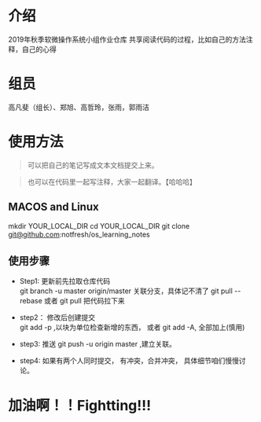 # 介绍
2019年秋季软微操作系统小组作业仓库
共享阅读代码的过程，比如自己的方法注释，自己的心得  



# 组员
高凡斐（组长）、郑旭、高哲玲，张雨，郭雨洁

# 使用方法
> 可以把自己的笔记写成文本文档提交上来。 

> 也可以在代码里一起写注释，大家一起翻译。【哈哈哈】

## MACOS and Linux
mkdir YOUR_LOCAL_DIR
cd YOUR_LOCAL_DIR
git clone git@github.com:notfresh/os_learning_notes

## 使用步骤
- Step1: 更新前先拉取仓库代码   
git branch -u master origin/master  关联分支，具体记不清了
git pull --rebase 或者 git pull 把代码拉下来  
- step2： 修改后创建提交  
git add -p ,以块为单位检查新增的东西， 或者 git add -A, 全部加上(慎用)  
- step3: 推送
git push -u origin master ,建立关联。

- step4: 如果有两个人同时提交， 有冲突，合并冲突， 具体细节咱们慢慢讨论。

# 加油啊！！Fightting!!!





